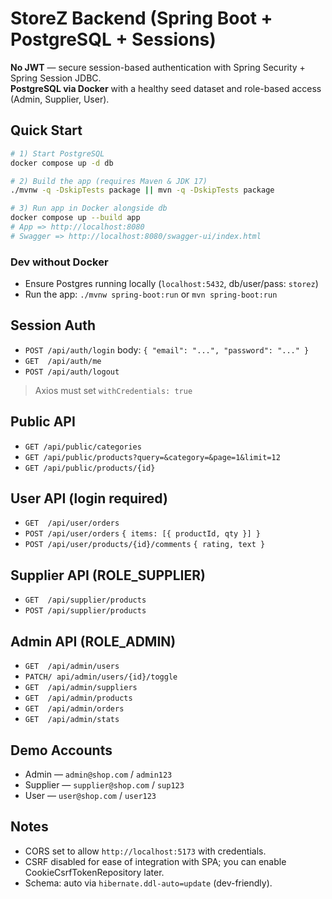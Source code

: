 # StoreZ Backend (Spring Boot + PostgreSQL + Sessions)

**No JWT** — secure session-based authentication with Spring Security + Spring Session JDBC.  
**PostgreSQL via Docker** with a healthy seed dataset and role-based access (Admin, Supplier, User).

## Quick Start

```bash
# 1) Start PostgreSQL
docker compose up -d db

# 2) Build the app (requires Maven & JDK 17)
./mvnw -q -DskipTests package || mvn -q -DskipTests package

# 3) Run app in Docker alongside db
docker compose up --build app
# App => http://localhost:8080
# Swagger => http://localhost:8080/swagger-ui/index.html
```

### Dev without Docker
- Ensure Postgres running locally (`localhost:5432`, db/user/pass: `storez`)
- Run the app: `./mvnw spring-boot:run` or `mvn spring-boot:run`

## Session Auth
- `POST /api/auth/login`  body: `{ "email": "...", "password": "..." }`
- `GET  /api/auth/me`
- `POST /api/auth/logout`
> Axios must set `withCredentials: true`

## Public API
- `GET /api/public/categories`
- `GET /api/public/products?query=&category=&page=1&limit=12`
- `GET /api/public/products/{id}`

## User API (login required)
- `GET  /api/user/orders`
- `POST /api/user/orders` `{ items: [{ productId, qty }] }`
- `POST /api/user/products/{id}/comments` `{ rating, text }`

## Supplier API (ROLE_SUPPLIER)
- `GET  /api/supplier/products`
- `POST /api/supplier/products`

## Admin API (ROLE_ADMIN)
- `GET  /api/admin/users`
- `PATCH/ api/admin/users/{id}/toggle`
- `GET  /api/admin/suppliers`
- `GET  /api/admin/products`
- `GET  /api/admin/orders`
- `GET  /api/admin/stats`

## Demo Accounts
- Admin — `admin@shop.com` / `admin123`
- Supplier — `supplier@shop.com` / `sup123`
- User — `user@shop.com` / `user123`

## Notes
- CORS set to allow `http://localhost:5173` with credentials.
- CSRF disabled for ease of integration with SPA; you can enable CookieCsrfTokenRepository later.
- Schema: auto via `hibernate.ddl-auto=update` (dev-friendly).
